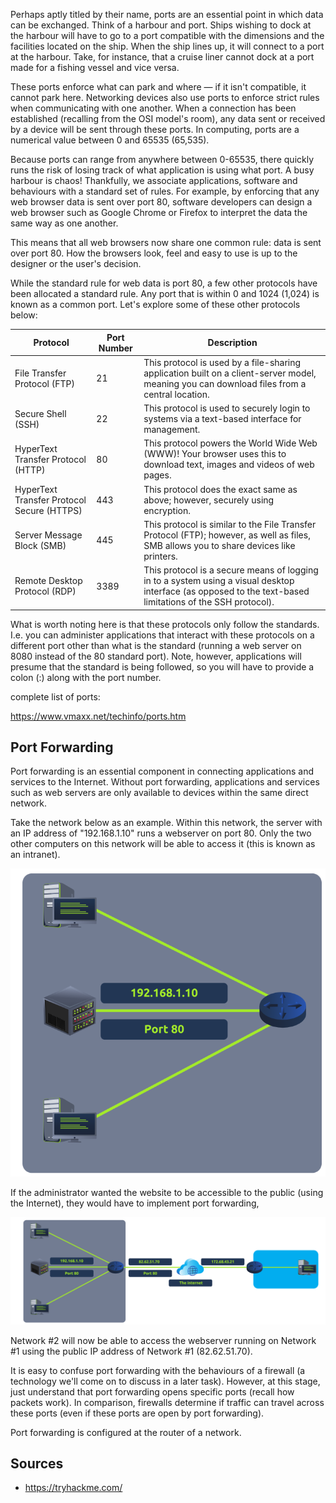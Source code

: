 Perhaps aptly titled by their name, ports are an essential point in which data can be exchanged. Think of a harbour and port. Ships wishing to dock at the harbour will have to go to a port compatible with the dimensions and the facilities located on the ship. When the ship lines up, it will connect to a port at the harbour. Take, for instance, that a cruise liner cannot dock at a port made for a fishing vessel and vice versa.



These ports enforce what can park and where — if it isn't compatible, it cannot park here. Networking devices also use ports to enforce strict rules when communicating with one another. When a connection has been established (recalling from the OSI model's room), any data sent or received by a device will be sent through these ports. In computing, ports are a numerical value between 0 and 65535 (65,535).



Because ports can range from anywhere between 0-65535, there quickly runs the risk of losing track of what application is using what port. A busy harbour is chaos! Thankfully, we associate applications, software and behaviours with a standard set of rules. For example, by enforcing that any web browser data is sent over port 80, software developers can design a web browser such as Google Chrome or Firefox to interpret the data the same way as one another.



This means that all web browsers now share one common rule: data is sent over port 80. How the browsers look, feel and easy to use is up to the designer or the user's decision.



While the standard rule for web data is port 80, a few other protocols have been allocated a standard rule. Any port that is within 0 and 1024 (1,024) is known as a common port. Let's explore some of these other protocols below:

| Protocol | Port Number | Description |
|----------|-------------|-------------|
| File Transfer Protocol (FTP) | 21 | This protocol is used by a file-sharing application built on a client-server model, meaning you can download files from a central location.
| Secure Shell (SSH) | 22 | This protocol is used to securely login to systems via a text-based interface for management.
| HyperText Transfer Protocol (HTTP) | 80 | This protocol powers the World Wide Web (WWW)! Your browser uses this to download text, images and videos of web pages.
| HyperText Transfer Protocol Secure (HTTPS) | 443 | This protocol does the exact same as above; however, securely using encryption.
| Server Message Block (SMB) | 445 | This protocol is similar to the File Transfer Protocol (FTP); however, as well as files, SMB allows you to share devices like printers.
| Remote Desktop Protocol (RDP) | 3389 | This protocol is a secure means of logging in to a system using a visual desktop interface (as opposed to the text-based limitations of the SSH protocol).

What is worth noting here is that these protocols only follow the standards. I.e. you can administer applications that interact with these protocols on a different port other than what is the standard (running a web server on 8080 instead of the 80 standard port). Note, however, applications will presume that the standard is being followed, so you will have to provide a colon (:) along with the port number.



complete list of ports:  



https://www.vmaxx.net/techinfo/ports.htm

## Port Forwarding
Port forwarding is an essential component in connecting applications and services to the Internet. Without port forwarding, applications and services such as web servers are only available to devices within the same direct network.

Take the network below as an example. Within this network, the server with an IP address of "192.168.1.10" runs a webserver on port 80. Only the two other computers on this network will be able to access it (this is known as an intranet).

![img_1.png](img/img_55.png)

If the administrator wanted the website to be accessible to the public (using the Internet), they would have to implement port forwarding,

![img_2.png](img/img_56.png)

Network #2 will now be able to access the webserver running on Network #1 using the public IP address of Network #1 (82.62.51.70).

It is easy to confuse port forwarding with the behaviours of a firewall (a technology we'll come on to discuss in a later task). However, at this stage, just understand that port forwarding opens specific ports (recall how packets work). In comparison, firewalls determine if traffic can travel across these ports (even if these ports are open by port forwarding).

Port forwarding is configured at the router of a network.

## Sources
- https://tryhackme.com/